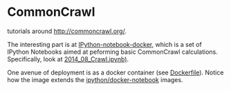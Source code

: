 CommonCrawl
===========

tutorials around http://commoncrawl.org/.

The interesting part is at [IPython-notebook-docker](https://github.com/rdhyee/CommonCrawlTutorials/tree/master/Experiments/IPython-notebook-docker),
which is a set of IPython Notebooks aimed at peforming basic CommonCrawl calculations.  Specifically, look at
[2014_08_Crawl.ipynb)](http://nbviewer.ipython.org/github/rdhyee/CommonCrawlTutorials/blob/master/Experiments/IPython-notebook-docker/2014_08_Crawl.ipynb).

One avenue of deployment is as a docker container
(see [Dockerfile](https://github.com/rdhyee/CommonCrawlTutorials/blob/master/Experiments/IPython-notebook-docker/Dockerfile)).  Notice how
the image extends the [ipython/docker-notebook](https://github.com/ipython/docker-notebook) images.
